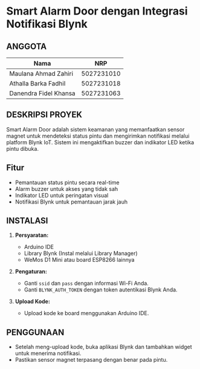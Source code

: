 # Smart Alarm Door dengan Integrasi Notifikasi Blynk

## ANGGOTA

| Nama                  | NRP        |
| --------------------- | ---------- |
| Maulana Ahmad Zahiri  | 5027231010 |
| Athalla Barka Fadhil  | 5027231018 |
| Danendra Fidel Khansa | 5027231063 |

## DESKRIPSI PROYEK

Smart Alarm Door adalah sistem keamanan yang memanfaatkan sensor magnet untuk mendeteksi status pintu dan mengirimkan notifikasi melalui platform Blynk IoT. Sistem ini mengaktifkan buzzer dan indikator LED ketika pintu dibuka.

## Fitur

- Pemantauan status pintu secara real-time
- Alarm buzzer untuk akses yang tidak sah
- Indikator LED untuk peringatan visual
- Notifikasi Blynk untuk pemantauan jarak jauh

## INSTALASI

1. **Persyaratan:**

   - Arduino IDE
   - Library Blynk (Instal melalui Library Manager)
   - WeMos D1 Mini atau board ESP8266 lainnya

2. **Pengaturan:**

   - Ganti `ssid` dan `pass` dengan informasi Wi-Fi Anda.
   - Ganti `BLYNK_AUTH_TOKEN` dengan token autentikasi Blynk Anda.

3. **Upload Kode:**
   - Upload kode ke board menggunakan Arduino IDE.

## PENGGUNAAN

- Setelah meng-upload kode, buka aplikasi Blynk dan tambahkan widget untuk menerima notifikasi.
- Pastikan sensor magnet terpasang dengan benar pada pintu.
